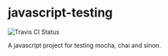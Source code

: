 # javascript-testing

![Travis CI Status](https://api.travis-ci.org/jessgusclark/javascript-testing.svg)

A javascript project for testing mocha, chai and sinon. 

